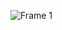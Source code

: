 ![Frame 1](https://user-images.githubusercontent.com/78191852/135826227-6d42c5a4-2938-4c64-b28f-d7fc1ae8489f.png)


<!--
**ramarff/ramarff** is a ✨ _special_ ✨ repository because its `README.md` (this file) appears on your GitHub profile.

Here are some ideas to get you started:

- 🔭 I’m currently working on ...
- 🌱 I’m currently learning ...
- 👯 I’m looking to collaborate on ...
- 🤔 I’m looking for help with ...
- 💬 Ask me about ...
- 📫 How to reach me: ...
- 😄 Pronouns: ...
- ⚡ Fun fact: ...
-->
